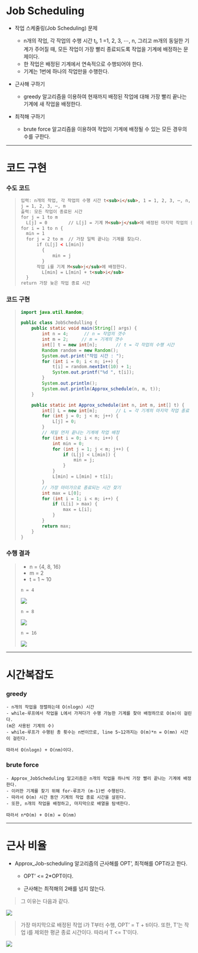 # Job Scheduling

- 작업 스케줄링(Job Scheduling) 문제
  - n개의 작업, 각 작업의 수행 시간 t<sub>i</sub>, 1 =1, 2, 3, ⋯, n, 그리고 m개의 동일한 기계가 주어질 때, 모든 작업이 가장 빨리 종료되도록 작업을 기계에 배정하는 문제이다.
  - 한 작업은 배정된 기계에서 연속적으로 수행되어야 한다.
  - 기계는 1번에 하나의 작업만을 수행한다.



- 근사해 구하기 
  - greedy 알고리즘을 이용하여 현재까지 배정된 작업에 대해 가장 빨리 끝나는 기계에 새 작업을 배정한다.
- 최적해 구하기
  - brute force 알고리즘을 이용하여 작업이 기계에 배정될 수 있는 모든 경우의 수를 구한다.



------



# 코드 구현

### 수도 코드

> ```html
> 입력: n개의 작업, 각 작업의 수행 시간 t<sub>i</sub>, 1 = 1, 2, 3, ⋯, n, 기계 M<sub>j</sub>,
> j = 1, 2, 3, ⋯, m
> 출력: 모든 작업이 종료된 시간
> for j = 1 to m
> 	L[j] = 0		// L[j] = 기계 M<sub>j</sub>에 배정된 마지막 작업의 종료 시간
> for i = 1 to n {
> 	min = 1
> 	for j = 2 to m	// 가장 일찍 끝나는 기계를 찾는다.
> 		if (L[j] < L[min]) 
>         {
>             min = j
>         }
>     	작업 i를 기계 M<sub>j</sub>에 배정한다.
>         L[min] = L[min] + t<sub>i</sub>
> 	}
> return 가장 늦은 작업 종료 시간
> ```



### 코드 구현

> ```java
> import java.util.Random;
> 
> public class JobSchedulling {
>     public static void main(String[] args) {
>         int n = 4;      // n = 작업의 갯수
>         int m = 2;     // m = 기계의 갯수
>         int[] t = new int[n];       // t = 각 작업의 수행 시간
>         Random random = new Random();
>         System.out.print("작업 시간 : ");
>         for (int i = 0; i < n; i++) {
>             t[i] = random.nextInt(10) + 1;
>             System.out.printf("%d ", t[i]);
>         }
>         System.out.println();
>         System.out.println(Approx_schedule(n, m, t));
>     }
> 
>     public static int Approx_schedule(int n, int m, int[] t) {
>         int[] L = new int[m];       // L = 각 기계의 마지막 작업 종료 시간
>         for (int j = 0; j < m; j++) {
>             L[j] = 0;
>         }
>         // 제일 먼저 끝나는 기계에 작업 배정
>         for (int i = 0; i < n; i++) {
>             int min = 0;
>             for (int j = 1; j < m; j++) {
>                 if (L[j] < L[min]) {
>                     min = j;
>                 }
>             }
>             L[min] = L[min] + t[i];
>         }
>         // 가장 마미가으로 종료되는 시간 찾기
>         int max = L[0];
>         for (int i = 1; i < m; i++) {
>             if (L[i] > max) {
>                 max = L[i];
>             }
>         }
>         return max;
>     }
> }
> ```



### 수행 결과

> - n = {4, 8, 16}
> - m = 2
> - t = 1 ~ 10
>
> `n = 4`
>
> ![](C:\Users\PC\Desktop\1.PNG)
>
> `n = 8`
>
> ![](C:\Users\PC\Desktop\2.PNG)
>
> `n = 16`
>
> ![](C:\Users\PC\Desktop\3.PNG)





------



# 시간복잡도

### **greedy**

```
- n개의 작업을 정렬하는데 O(nlogn) 시간
- while-루프에서 작업을 L에서 가져다가 수행 가능한 기계를 찾아 배정하므로 O(m)이 걸린다.
(m은 사용된 기계의 수)
- while-루프가 수행된 총 횟수는 n번이므로, line 5~12까지는 O(m)*n = O(mn) 시간이 걸린다.

따라서 O(nlogn) + O(nm)이다.
```



### **brute force**

```
- Approx_JobScheduling 알고리즘은 n개의 작업을 하나씩 가장 빨리 끝나는 기계에 배정한다.
- 이러한 기계를 찾기 위해 for-루프가 (m-1)번 수행된다.
- 따라서 O(m) 시간 동안 기계의 작업 종료 시간을 살핀다.
- 또한, n개의 작업을 배정하고, 마지막으로 배열을 탐색한다.

따라서 n*O(m) + O(m) = O(nm)
```



------



# 근사 비율

- Approx_Job-scheduling 알고리즘의 근사해를 OPT’, 최적해를 OPT라고 한다. 

  - OPT’ <= 2*OPT이다.

  - 근사해는 최적해의 2배를 넘지 않는다.



> 그 이유는 다음과 같다.

![](https://dudri63.github.io/image/algo38-4.png)

> 가장 마지막으로 배정된 작업 i가 T부터 수행, OPT’ = T + ti이다.
> 또한, T’는 작업 i를 제외한 평균 종료 시간이다.
> 따라서 T <= T’이다.

![](https://dudri63.github.io/image/algo38-5.png)

